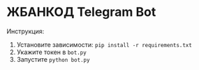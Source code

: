 # ЖБАНКОД Telegram Bot

Инструкция:
1. Установите зависимости: `pip install -r requirements.txt`
2. Укажите токен в `bot.py`
3. Запустите `python bot.py`
